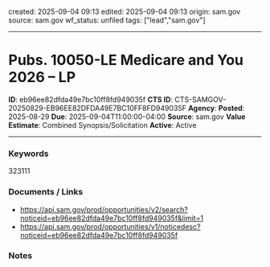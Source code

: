 created: 2025-09-04 09:13
edited: 2025-09-04 09:13
origin: sam.gov
source: sam.gov
wf_status: unfiled
tags: ["lead","sam.gov"]

---

# Pubs. 10050-LE Medicare and You 2026 – LP

**ID**: eb96ee82dfda49e7bc10ff8fd949035f
**CTS ID**: CTS-SAMGOV-20250829-EB96EE82DFDA49E7BC10FF8FD949035F
**Agency**: 
**Posted**: 2025-08-29
**Due**: 2025-09-04T11:00:00-04:00
**Source**: sam.gov
**Value Estimate**: Combined Synopsis/Solicitation
**Active**: Active

---

### Keywords
323111

### Documents / Links
- <https://api.sam.gov/prod/opportunities/v2/search?noticeid=eb96ee82dfda49e7bc10ff8fd949035f&limit=1>
- <https://api.sam.gov/prod/opportunities/v1/noticedesc?noticeid=eb96ee82dfda49e7bc10ff8fd949035f>

### Notes


